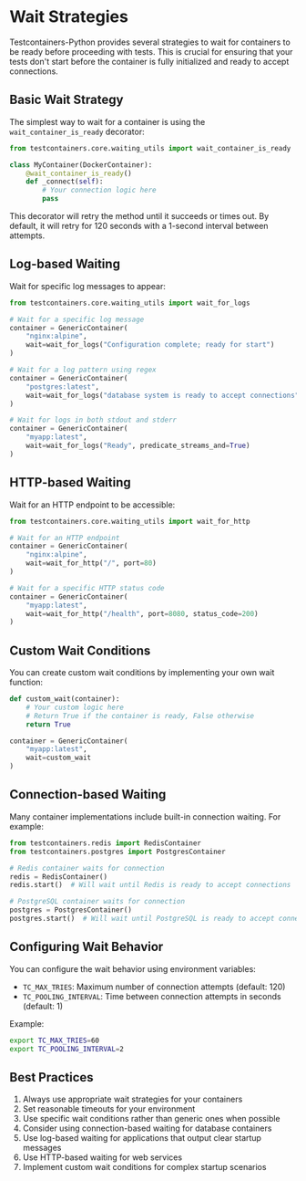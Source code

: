 # Wait Strategies

Testcontainers-Python provides several strategies to wait for containers to be ready before proceeding with tests. This is crucial for ensuring that your tests don't start before the container is fully initialized and ready to accept connections.

## Basic Wait Strategy

The simplest way to wait for a container is using the `wait_container_is_ready` decorator:

```python
from testcontainers.core.waiting_utils import wait_container_is_ready

class MyContainer(DockerContainer):
    @wait_container_is_ready()
    def _connect(self):
        # Your connection logic here
        pass
```

This decorator will retry the method until it succeeds or times out. By default, it will retry for 120 seconds with a 1-second interval between attempts.

## Log-based Waiting

Wait for specific log messages to appear:

```python
from testcontainers.core.waiting_utils import wait_for_logs

# Wait for a specific log message
container = GenericContainer(
    "nginx:alpine",
    wait=wait_for_logs("Configuration complete; ready for start")
)

# Wait for a log pattern using regex
container = GenericContainer(
    "postgres:latest",
    wait=wait_for_logs("database system is ready to accept connections")
)

# Wait for logs in both stdout and stderr
container = GenericContainer(
    "myapp:latest",
    wait=wait_for_logs("Ready", predicate_streams_and=True)
)
```

## HTTP-based Waiting

Wait for an HTTP endpoint to be accessible:

```python
from testcontainers.core.waiting_utils import wait_for_http

# Wait for an HTTP endpoint
container = GenericContainer(
    "nginx:alpine",
    wait=wait_for_http("/", port=80)
)

# Wait for a specific HTTP status code
container = GenericContainer(
    "myapp:latest",
    wait=wait_for_http("/health", port=8080, status_code=200)
)
```

## Custom Wait Conditions

You can create custom wait conditions by implementing your own wait function:

```python
def custom_wait(container):
    # Your custom logic here
    # Return True if the container is ready, False otherwise
    return True

container = GenericContainer(
    "myapp:latest",
    wait=custom_wait
)
```

## Connection-based Waiting

Many container implementations include built-in connection waiting. For example:

```python
from testcontainers.redis import RedisContainer
from testcontainers.postgres import PostgresContainer

# Redis container waits for connection
redis = RedisContainer()
redis.start()  # Will wait until Redis is ready to accept connections

# PostgreSQL container waits for connection
postgres = PostgresContainer()
postgres.start()  # Will wait until PostgreSQL is ready to accept connections
```

## Configuring Wait Behavior

You can configure the wait behavior using environment variables:

- `TC_MAX_TRIES`: Maximum number of connection attempts (default: 120)
- `TC_POOLING_INTERVAL`: Time between connection attempts in seconds (default: 1)

Example:

```bash
export TC_MAX_TRIES=60
export TC_POOLING_INTERVAL=2
```

## Best Practices

1. Always use appropriate wait strategies for your containers
2. Set reasonable timeouts for your environment
3. Use specific wait conditions rather than generic ones when possible
4. Consider using connection-based waiting for database containers
5. Use log-based waiting for applications that output clear startup messages
6. Use HTTP-based waiting for web services
7. Implement custom wait conditions for complex startup scenarios
